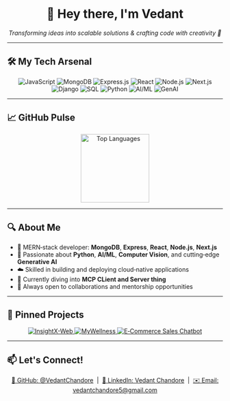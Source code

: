 <h1 align="center">👋 Hey there, I'm Vedant</h1>

<p align="center">
  <em>Transforming ideas into scalable solutions &amp; crafting code with creativity 🚀</em>
</p>

---

## 🛠️ My Tech Arsenal
<p align="center">
  <img alt="JavaScript" src="https://img.shields.io/badge/JavaScript-F7DF1E?logo=javascript&amp;logoColor=black" />
  <img alt="MongoDB"    src="https://img.shields.io/badge/MongoDB-47A248?logo=mongodb&amp;logoColor=white" />
  <img alt="Express.js" src="https://img.shields.io/badge/Express.js-404D59?logo=express&amp;logoColor=white" />
  <img alt="React"      src="https://img.shields.io/badge/React-61DAFB?logo=react&amp;logoColor=black" />
  <img alt="Node.js"    src="https://img.shields.io/badge/Node.js-339933?logo=nodedotjs&amp;logoColor=white" />
  <img alt="Next.js"    src="https://img.shields.io/badge/Next.js-000000?logo=next.js&amp;logoColor=white" />
  <img alt="Django" src="https://img.shields.io/badge/Django-092E20?logo=django&logoColor=white" />
  <img alt="SQL" src="https://img.shields.io/badge/SQL-4479A1?logo=mysql&logoColor=white" />
  <img alt="Python"     src="https://img.shields.io/badge/Python-3776AB?logo=python&amp;logoColor=white" />
  <img alt="AI/ML"      src="https://img.shields.io/badge/AI/ML-FF6F61?logo=robot&amp;logoColor=white" />
  <img alt="GenAI"      src="https://img.shields.io/badge/GenAI-0A66C2?logo=openai&amp;logoColor=white" />
</p>

---

## 📈 GitHub Pulse
<p align="center">
  <img alt="Top Languages" height="160"
       src="https://github-readme-stats.vercel.app/api/top-langs/?username=VedantChandore&layout=compact&theme=dracula&hide_border=true" />
</p>

---

## 🔍 About Me
- 🌟 MERN‑stack developer: **MongoDB**, **Express**, **React**, **Node.js**, **Next.js**  
- 🤖 Passionate about **Python**, **AI/ML**, **Computer Vision**, and cutting‑edge **Generative AI**  
- ☁️ Skilled in building and deploying cloud‑native applications  
- 🌱 Currently diving into **MCP CLient and Server thing** 
- 🤝 Always open to collaborations and mentorship opportunities  

---

## 🚀 Pinned Projects
<p align="center">
  <a href="https://github.com/VedantChandore/InsightX-Web">
    <img src="https://github-readme-stats.vercel.app/api/pin/?username=VedantChandore&repo=InsightX-Web&theme=dracula"
         alt="InsightX-Web" />
  </a>
  <a href="https://github.com/VedantChandore/MyWellness">
    <img src="https://github-readme-stats.vercel.app/api/pin/?username=VedantChandore&repo=MyWellness&theme=dracula"
         alt="MyWellness" />
  </a>
  <a href="https://github.com/VedantChandore/E-Commerce_Sales_Chatbot">
    <img src="https://github-readme-stats.vercel.app/api/pin/?username=VedantChandore&repo=E-Commerce_Sales_Chatbot&theme=dracula"
         alt="E‑Commerce Sales Chatbot" />
  </a>
</p>

---

## 📫 Let's Connect!
<p align="center">
  <a href="https://github.com/VedantChandore"     target="_blank">🔗 GitHub: @VedantChandore</a> &nbsp;|&nbsp;
  <a href="https://www.linkedin.com/in/vedant-chandore-87159622b" target="_blank">🔗 LinkedIn: Vedant Chandore</a> &nbsp;|&nbsp;
  <a href="mailto:vedantchandore5@gmail.com">✉️ Email: vedantchandore5@gmail.com</a>
</p>


